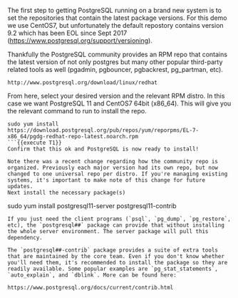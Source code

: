 The first step to getting PostgreSQL running on a brand new system is to set the repositories that contain the latest package versions. For this demo we use CentOS7, but unfortunately the default repostory contains version 9.2 which has been EOL since Sept 2017 (https://www.postgresql.org/support/versioning).

Thankfully the PostgreSQL community provides an RPM repo that contains the latest version of not only postgres but many other popular third-party related tools as well (pgadmin, pgbouncer, pgbackrest, pg_partman, etc).

    http://www.postgresql.org/download/linux/redhat

From here, select your desired version and the relevant RPM distro. In this case we want PostgreSQL 11 and CentOS7 64bit (x86_64). This will give you the relevant command to run to install the repo. 
```
sudo yum install https://download.postgresql.org/pub/repos/yum/reporpms/EL-7-x86_64/pgdg-redhat-repo-latest.noarch.rpm
```{{execute T1}}
Confirm that this ok and PostgreSQL is now ready to install!

Note there was a recent change regarding how the community repo is organized. Previously each major version had its own repo, but now changed to one universal repo per distro. If you're managing existing systems, it's important to make note of this change for future updates.
Next install the necessary package(s)
```
sudo yum install postgresql11-server postgresql11-contrib
```{{execute T1}}
If you just need the client programs (`psql`, `pg_dump`, `pg_restore`, etc), the `postgresql##` package can provide that without installing the whole server environment. The server package will pull this dependency.

The `postgresql##-contrib` package provides a suite of extra tools that are maintained by the core team. Even if you don't know whether you'll need them, it's recommended to install the package so they are readily available. Some popular examples are `pg_stat_statements`, `auto_explain`, and `dblink`. More can be found here: 

https://www.postgresql.org/docs/current/contrib.html


